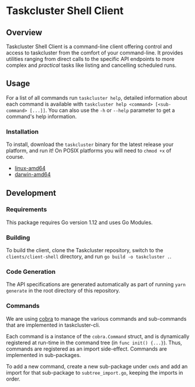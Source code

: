 # Taskcluster Shell Client

## Overview

Taskcluster Shell Client is a command-line client offering control and access to
taskcluster from the comfort of your command-line. It provides utilities
ranging from direct calls to the specific API endpoints to more complex and
_practical_ tasks like listing and cancelling scheduled runs.

## Usage

For a list of all commands run `taskcluster help`, detailed information about
each command is available with
`taskcluster help <command> [<sub-command> [...]]`. You can also use the `-h`
or `--help` parameter to get a command's help information.

### Installation

To install, download the `taskcluster` binary for the latest release your
platform, and run it!  On POSIX platforms you will need to `chmod +x` of
course.

<!--
These no longer work since the artifact has expired

 * [darwin-amd64](https://index.taskcluster.net/v1/task/project.taskcluster.taskcluster-cli.latest/artifacts/public/darwin-amd64/taskcluster)
 * [freebsd-386](https://index.taskcluster.net/v1/task/project.taskcluster.taskcluster-cli.latest/artifacts/public/freebsd-386/taskcluster)
 * [freebsd-amd64](https://index.taskcluster.net/v1/task/project.taskcluster.taskcluster-cli.latest/artifacts/public/freebsd-amd64/taskcluster)
 * [linux-386](https://index.taskcluster.net/v1/task/project.taskcluster.taskcluster-cli.latest/artifacts/public/linux-386/taskcluster)
 * [linux-amd64](https://index.taskcluster.net/v1/task/project.taskcluster.taskcluster-cli.latest/artifacts/public/linux-amd64/taskcluster)
 * [openbsd-amd64](https://index.taskcluster.net/v1/task/project.taskcluster.taskcluster-cli.latest/artifacts/public/openbsd-amd64/taskcluster)
 * [windows-386](https://index.taskcluster.net/v1/task/project.taskcluster.taskcluster-cli.latest/artifacts/public/windows-386/taskcluster.exe)
 * [windows-amd64](https://index.taskcluster.net/v1/task/project.taskcluster.taskcluster-cli.latest/artifacts/public/windows-amd64/taskcluster.exe)
-->
 * [linux-amd64](https://github.com/taskcluster/taskcluster-cli/releases/download/v0.9.0/taskcluster-linux-amd64)
 * [darwin-amd64](https://github.com/taskcluster/taskcluster-cli/releases/download/v0.9.0/taskcluster-darwin-amd64)

## Development

### Requirements

This package requires Go version 1.12 and uses Go Modules.

### Building

To build the client, clone the Taskcluster repository, switch to the `clients/client-shell` directory, and run `go build -o taskcluster .`.

### Code Generation

The API specifications are generated automatically as part of running `yarn generate` in the root directory of this repository.

### Commands

We are using [cobra](https://github.com/spf13/cobra) to manage the various
commands and sub-commands that are implemented in taskcluster-cli.

Each command is a instance of the `cobra.Command` struct, and is dynamically
registered at run-time in the command tree (in `func init() {...}`). Thus,
commands are registered as an import side-effect. Commands are implemented in
sub-packages.

To add a new command, create a new sub-package under `cmds` and add an import
for that sub-package to `subtree_import.go`, keeping the imports in order.
